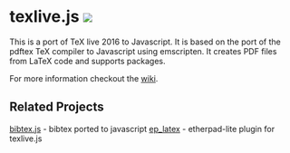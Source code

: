 texlive.js [![](https://api.flattr.com/button/flattr-badge-large.png)](https://flattr.com/submit/auto?user_id=manuelsch&url=https%3A%2F%2Fgithub.com%2Fmanuels%2Ftexlive.js)
==========

This is a port of TeX live 2016 to Javascript. It is based on the port of the pdftex TeX compiler to Javascript using emscripten.
It creates PDF files from LaTeX code and supports packages.

For more information checkout the [wiki](https://github.com/manuels/texlive.js/wiki).


Related Projects
----------------
[bibtex.js](https://github.com/brianmingus/bibtex.js/) - bibtex ported to javascript
[ep_latex](https://github.com/manuels/ep_latex) - etherpad-lite plugin for texlive.js
